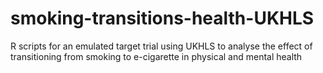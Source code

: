 # smoking-transitions-health-UKHLS
R scripts for an emulated target trial using UKHLS to analyse the effect of transitioning from smoking to e-cigarette in physical and mental health
